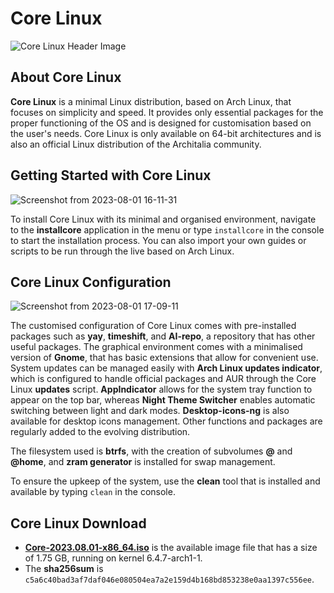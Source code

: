 # Core Linux 

![Core Linux Header Image](https://github.com/ArchItalia/site/assets/117321045/3dcdd1a1-e9d2-4dde-bd99-8404541a643b)

## About Core Linux

**Core Linux** is a minimal Linux distribution, based on Arch Linux, that focuses on simplicity and speed. It provides only essential packages for the proper functioning of the OS and is designed for customisation based on the user's needs. Core Linux is only available on 64-bit architectures and is also an official Linux distribution of the Architalia community. 

## Getting Started with Core Linux

![Screenshot from 2023-08-01 16-11-31](https://github.com/ArchItalia/site/assets/117321045/b2365773-1bd9-4a78-be0b-0d02afb9f46a)


To install Core Linux with its minimal and organised environment, navigate to the **installcore** application in the menu or type `installcore` in the console to start the installation process. You can also import your own guides or scripts to be run through the live based on Arch Linux.

## Core Linux Configuration
![Screenshot from 2023-08-01 17-09-11](https://github.com/ArchItalia/site/assets/117321045/555c977d-66f3-4f7d-8ebc-5e9bf3a86483)

The customised configuration of Core Linux comes with pre-installed packages such as **yay**, **timeshift**, and **AI-repo**, a repository that has other useful packages. The graphical environment comes with a minimalised version of **Gnome**, that has basic extensions that allow for convenient use. System updates can be managed easily with **Arch Linux updates indicator**, which is configured to handle official packages and AUR through the Core Linux **updates** script. **AppIndicator** allows for the system tray function to appear on the top bar, whereas **Night Theme Switcher** enables automatic switching between light and dark modes. **Desktop-icons-ng** is also available for desktop icons management. Other functions and packages are regularly added to the evolving distribution. 

The filesystem used is **btrfs**, with the creation of subvolumes **@** and **@home**, and **zram generator** is installed for swap management.

To ensure the upkeep of the system, use the **clean** tool that is installed and available by typing `clean` in the console.

## Core Linux Download

* [**Core-2023.08.01-x86_64.iso**](https://drive.google.com/file/d/1LLB7pQqdQE5fQCIg2csGqFZ3jM739gmN/view?usp=drive_link) is the available image file that has a size of 1.75 GB, running on kernel 6.4.7-arch1-1. 
* The **sha256sum** is `c5a6c40bad3af7daf046e080504ea7a2e159d4b168bd853238e0aa1397c556ee`. 

